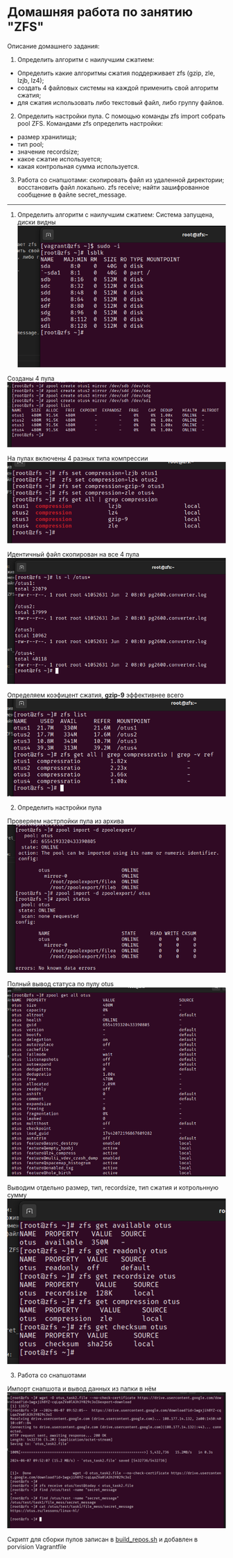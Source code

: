 # Домашняя работа по занятию "ZFS"
Описание домашнего задания:
1. Определить алгоритм с наилучшим сжатием:
- Определить какие алгоритмы сжатия поддерживает zfs (gzip, zle, lzjb, lz4);
- создать 4 файловых системы на каждой применить свой алгоритм сжатия;
- для сжатия использовать либо текстовый файл, либо группу файлов.
2. Определить настройки пула.
С помощью команды zfs import собрать pool ZFS.
Командами zfs определить настройки:
- размер хранилища;
- тип pool;
- значение recordsize;
- какое сжатие используется;
- какая контрольная сумма используется.
3. Работа со снапшотами:
скопировать файл из удаленной директории;
восстановить файл локально. zfs receive;
найти зашифрованное сообщение в файле secret_message.

---
1. Определить алгоритм с наилучшим сжатием:
Система запущена, диски видны
![1](./images/1.png)

Созданы 4 пула 
![2](./images/2.png)

На пулах включены 4 разных типа компрессии 
![3](./images/3.png)

Идентичный файл скопирован на все 4 пула 
![4](./images/4.png)

Определяем коэфицент сжатия, **gzip-9** эффективнее всего 
![5](./images/5.png)

2. Определить настройки пула

Проверяем настрпойки пула из архива 
![6](./images/6.png)

Полный вывод статуса по пулу otus 
![7](./images/7.png)

Выводим отдельно размер, тип, recordsize, тип сжатия и котрольнную сумму
![8](./images/8.png)

3. Работа со снапшотами 

Импорт снапшота и вывод данных из папки в нём 
![9](./images/9.png)

Скрипт для сборки пулов записан в [build_repos.sh](./build_zpools.sh) и добавлен в porvision Vagrantfile